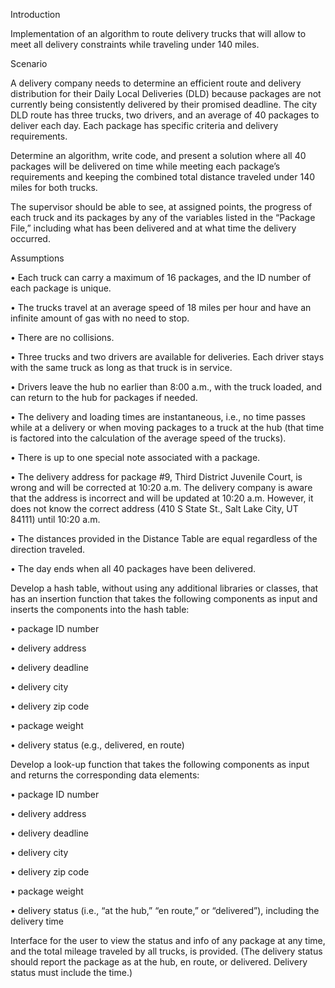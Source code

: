 Introduction

Implementation of an algorithm to route delivery trucks that will allow  to meet all delivery constraints while traveling under 140 miles. 

Scenario

A delivery company needs to determine an efficient route and delivery distribution for their Daily Local Deliveries (DLD) because packages are not currently being consistently delivered by their promised deadline. The city DLD route has three trucks, two drivers, and an average of 40 packages to deliver each day. Each package has specific criteria and delivery requirements.

Determine an algorithm, write code, and present a solution where all 40 packages will be delivered on time while meeting each package’s requirements and keeping the combined total distance traveled under 140 miles for both trucks.

The supervisor should be able to see, at assigned points, the progress of each truck and its packages by any of the variables listed in the “Package File,” including what has been delivered and at what time the delivery occurred.


Assumptions

•   Each truck can carry a maximum of 16 packages, and the ID number of each package is unique.

•   The trucks travel at an average speed of 18 miles per hour and have an infinite amount of gas with no need to stop.

•   There are no collisions.

•   Three trucks and two drivers are available for deliveries. Each driver stays with the same truck as long as that truck is in service.

•   Drivers leave the hub no earlier than 8:00 a.m., with the truck loaded, and can return to the hub for packages if needed.

•   The delivery and loading times are instantaneous, i.e., no time passes while at a delivery or when moving packages to a truck at the hub (that time is factored into the calculation of the average speed of the trucks).

•   There is up to one special note associated with a package.

•   The delivery address for package #9, Third District Juvenile Court, is wrong and will be corrected at 10:20 a.m. The delivery company is aware that the address is incorrect and will be updated at 10:20 a.m. However, it does not know the correct address (410 S State St., Salt Lake City, UT 84111) until 10:20 a.m.

•   The distances provided in the Distance Table are equal regardless of the direction traveled.

•   The day ends when all 40 packages have been delivered.

Develop a hash table, without using any additional libraries or classes, that has an insertion function that takes the following components as input and inserts the components into the hash table:

•   package ID number

•   delivery address

•   delivery deadline

•   delivery city

•   delivery zip code

•   package weight

•   delivery status (e.g., delivered, en route)


Develop a look-up function that takes the following components as input and returns the corresponding data elements:

•   package ID number

•   delivery address

•   delivery deadline

•   delivery city

•   delivery zip code

•   package weight

•   delivery status (i.e., “at the hub,” “en route,” or “delivered”), including the delivery time


Interface for the user to view the status and info of any package at any time, and the total mileage traveled by all trucks, is provided. (The delivery status should report the package as at the hub, en route, or delivered. Delivery status must include the time.)
